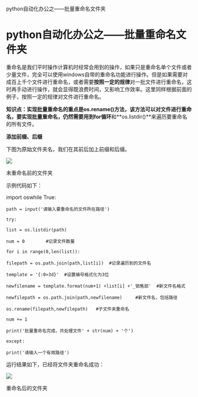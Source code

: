 python自动化办公之——批量重命名文件夹

# python自动化办公之——批量重命名文件夹

重命名是我们平时操作计算机时经常会用到的操作，如果只是重命名单个文件或者少量文件，完全可以使用windows自带的重命名功能进行操作。但是如果需要对成百上千个文件进行重命名，或者需要**按照一定的规律**对一批文件进行重命名，这时再手动进行操作，就会显得既浪费时间，又影响工作效率。这里同样根据前面的例子，按照一定的规律对文件进行重命名。

**知识点：**实现批量重命名的重点是os.rename()方法，该方法可以对文件进行重命名，要实现批量重命名，仍然需要用到**for循环**和**os.listdir()**来遍历要重命名的所有文件。

**添加前缀、后缀**

 下图为原始文件夹名，我们在其前后加上前缀和后缀。

![](https://fjjwhjwd3p.feishu.cn/space/api/box/stream/download/asynccode/?code=ZGJjMjlhMDg4MDE5MDE1ZjdjNjlhN2RkOTYwZGE2NTlfbXlPNjRvS0xtdU44YXp6TFByY2Z0eU1qVVp1WkhvY3BfVG9rZW46Ym94Y25Id2JoU0NpYzlxMEE4djN2SHdabGZiXzE2NTQ3ODM2MjM6MTY1NDc4NzIyM19WNA)

未重命名前的文件夹

示例代码如下：

import oswhile True:

    path = input('请输入要重命名的文件所在路径')

    try:

    list = os.listdir(path)

    num = 0        #记录文件数量

    for i in range(0,len(list)):

    filepath = os.path.join(path,list[i])  #记录遍历到的文件名

    template = '{:0>3d}'  #设置编号格式化为3位

    newfilename = template.format(num+1) +list[i] +'_销售部'  #新文件名格式

    newfilepath = os.path.join(path,newfilename)     #新文件名，包括路径

    os.rename(filepath,newfilepath)   #子文件夹重命名

    num += 1

    print('批量重命名完成，共处理文件' + str(num) + '个')

    except:

    print('请输入一个有效路径')

运行结果如下，已经将文件夹重命名成功：

![](https://fjjwhjwd3p.feishu.cn/space/api/box/stream/download/asynccode/?code=ODhhNjdhYjU5MmIzNDE0Y2VmMDk5NTNjMmY5OWE2ODNfeXVZWlp2Z1psWldjNjYzR3NYRWU3OFRPcW02ZTdJVWtfVG9rZW46Ym94Y25RcWg0Rm1xcWd1NFUxdHNzTnhPMGllXzE2NTQ3ODM2MjM6MTY1NDc4NzIyM19WNA)

重命名后的文件夹
